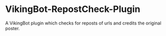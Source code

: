 VikingBot-RepostCheck-Plugin
============================

A VikingBot plugin which checks for reposts of urls and credits the original poster.
